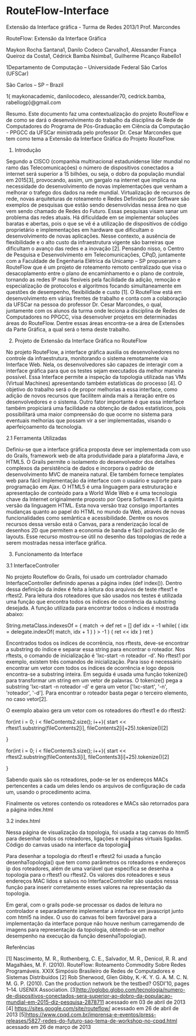 RouteFlow-Interface
===================

Extensão da Interface gráfica - Turma de Redes 2013/1 Prof. Marcondes


RouteFlow: Extensão da Interface Gráfica

Maykon Rocha Santana1, Danilo Codeco Carvalho1, Alessander França Queiroz da Costa1, Cédrick Bamba Nsimba1, Guilherme Picanço Rabello1

1Departamento de Computação – Universidade Federal São Carlos (UFSCar)

São Carlos – SP – Brazil

1{ maykonacademic, danilocodeco, alessander70, cedrick.bamba, rabellogp}@gmail.com

Resumo. Este documento faz uma contextualização do projeto RouteFlow e de como se dará o desenvolvimento do trabalho da disciplina de Rede de Computadores do Programa de Pós-Graduação em Ciência da Computação - PPGCC da UFSCar ministrada pelo professor Dr. Cesar Marcondes que tem como tema a Extensão da Interface Gráfica do Projeto RouteFlow.

1. Introdução

Segundo a CISCO (companhia multinacional estadunidense líder mundial no ramo das Telecomunicações) o número de dispositivos conectados a internet será superior a 15 bilhões, ou seja, o dobro da população mundial em 2015[3], provocando, assim, um gargalo na internet que implica na necessidade do desenvolvimento de novas implementações que venham a melhorar o trafego dos dados na rede mundial.
          Virtualização de recursos de rede, novas arquiteturas de roteamento e Redes Definidas por Software são exemplos de pesquisas que estão sendo desenvolvidas nessa área no que vem sendo chamado de Redes do Futuro.
        	 Essas pesquisas visam sanar um problema das redes atuais. Há dificuldade em se implementar soluções baratas e abertas, pois o que se vê é a utilização de dispositivos de código proprietário e implementações em hardware que dificultam o desenvolvimento de novas aplicações. Nesse contexto, a ausência de flexibilidade e o alto custo da infraestrutura vigente são barreiras que dificultam o avanço das redes e a inovação [2].
        	Pensando nisso, o Centro de Pesquisa e Desenvolvimento em Telecomunicações, CPqD, juntamente com a Faculdade de Engenharia Elétrica da Unicamp – SP propuseram o RouteFlow que é um projeto de roteamento remoto centralizado que visa o desacoplamento entre o plano de encaminhamento e o plano de controle, tornando as redes IP mais flexíveis pela facilidade da adição, remoção e especialização de protocolos e algoritmos focando simultaneamente em questões de desempenho, flexibilidade e custo [1].
        	O RouteFlow está em desenvolvimento em várias frentes de trabalho e conta com a colaboração da UFSCar na pessoa do professor Dr. Cesar Marcondes, o qual, juntamente com os alunos da turma onde leciona a disciplina de Redes de Computadores no PPGCC, visa desenvolver projetos em determinadas áreas do RouteFlow. Dentre essas áreas encontra-se a área de Extensões da Parte Gráfica, a qual será o tema deste trabalho.

2. Projeto de Extensão da Interface Gráfica no RouteFlow

No projeto RouteFlow, a interface gráfica auxilia os desenvolvedores no controle da infraestrutura, monitorando o sistema remotamente via Interface Web. Nela, os desenvolvedores são capazes de interagir com a interface gráfica para que os testes sejam executados da melhor maneira possível. Essa Interface permite a inspeção da topologia utilizada nas VMs (Virtual Machines) apresentando também estatísticas do processo [4].
        	O objetivo do trabalho será o de propor melhorias a essa interface, como adição de novos recursos que facilitem ainda mais a iteração entre os desenvolvedores e o sistema. Outro fator importante é que essa interface também propiciará uma facilidade na obtenção de dados estatísticos, pois possibilitará uma maior compreensão do que ocorre no sistema para eventuais melhorias que possam vir a ser implementadas, visando o aperfeiçoamento da tecnologia.
	
2.1 Ferramenta Utilizadas

Definiu-se que a interface gráfica proposta deve ser implementada com uso do Grails, framework web de alta produtividade para a plataforma Java, e HTML5.
O Grails permite o isolamento do desenvolvedor dos detalhes complexos da persistência de dados e incorpora o padrão de desenvolvimento MVC de maneira natural. Ele também fornece templates web para fácil implementação da interface com o usuário e suporte para programação em Ajax.
O HTML5 é uma linguagem para estruturação e apresentação de conteúdo para a World Wide Web e é uma tecnologia chave da Internet originalmente proposto por Opera Software.1 É a quinta versão da linguagem HTML. Esta nova versão traz consigo importantes mudanças quanto ao papel do HTML no mundo da Web, através de novas funcionalidades como semântica e acessibilidade. Dentre os novos recursos dessa versão está o Canvas, para a renderização local de desenhos 2D que permitem a economia de banda e fácil padronização de layouts. Esse recurso mostrou-se útil no desenho das topologias de rede a serem mostradas nessa interface gráfica.


3. Funcionamento da Interface

3.1 InterfaceController

No projeto Routeflow do Grails, foi usado um controlador chamado InterfaceController definindo apenas a página index (def index()). Dentro dessa definição da index é feita a leitura dos arquivos de teste rftest1 e rftest2. Para leitura dos roteadores que são usados nos testes é utilizada uma função que encontra todos os índices de ocorrência da substring desejada. A função utilizada para encontrar todos o índices é mostrada abaixo:

String.metaClass.indexesOf = { match ->
			def ret = []
			def idx = -1
			while( ( idx = delegate.indexOf( match, idx + 1 ) ) > -1 ) {
			  ret << idx
			}
			ret
		  }
		  
Encontrados todos os índices de ocorrência, nos rftests, deve-se encontrar a substring do índice e separar essa string para encontrar o roteador. Nos rftests, o comando de inicialização é 'lxc-start -n roteador -d'. No rftest1 por exemplo, existem três comandos de inicialização. Para isso é necessário encontrar um vetor com todos os índices de ocorrência e logo depois encontra-se a substring inteira. Em seguida é usada uma função tokenize() para transformar um string em um vetor de palavras. O tokenize() pega a substring 'lxc-start -n roteador -d' e gera um vetor ['lxc-start', '-n', 'roteador', '-d']. Para encontrar o roteador basta pegar o terceiro elemento, no caso vetor[2].

O exemplo abaixo gera um vetor com os roteadores do rftest1 e do rftest2:

for(int i = 0; i < fileContents2.size(); i++){
	start << rftest1.substring(fileContents2[i], fileContents2[i]+25).tokenize()[2]

}

for(int i = 0; i < fileContents3.size(); i++){
	start << rftest2.substring(fileContents3[i], fileContents3[i]+25).tokenize()[2]

}

Sabendo quais são os roteadores, pode-se ler os endereços MACs pertencentes a cada um deles lendo os arquivos de configuração de cada um, usando o procedimento acima.

Finalmente os vetores contendo os roteadores e MACs são retornados para a página index.html

3.2 index.html

Nessa página de visualização da topologia, foi usada a tag canvas do html5 para desenhar todos os roteadores, ligações e máquinas virtuais ligadas. 
Código do canvas usado na interface da topologia:
<canvas id="myCanvas" width="1050" height="1000" 
		style="border:1px solid #000000;">
		
Para desenhar a topologia do rftest1 e rftest2 foi usada a função desenhaTopologia() que tem como parâmetros os roteadores e endereços ip dos roteadores, além de uma variável que especifica se desenha a topologia para o rftest1 ou rftest2. Os valores dos roteadores e seus endereços MAC lidos e salvos no InterfaceController são usados nessa função para inserir corretamente esses valores na representação da topologia. 

Em geral, com o grails pode-se processar os dados de leitura no controlador e separadamente implementar a interface em javascript junto com html5 na index. O uso do canvas foi bem favorável para a implementação da interface porque não houve nenhum carregamendo de imagens para representação da topologia, obtendo-se um melhor desempenho na execução da função desenhaTopologia().

Referências

[1] Nascimento, M. R., Rothenberg, C. E., Salvador, M. R., Denicol, R. R. and Magalhães, M. F. (2010). RouteFlow: Roteamento Commodity Sobre Redes Programáveis. XXIX Simpósio Brasileiro de Redes de Computadores e Sistemas Distribuídos
[2] Rob Sherwood, Glen Gibby, K.-K. Y. G. A. M. C. N. M. G. P. (2010). Can the production network be the testbed? OSDI’10, pages 1–14. USENIX Association.
[3]http://oglobo.globo.com/tecnologia/numero-de-dispositivos-conectados-sera-superior-ao-dobro-da-populacao-mundial-em-2015-diz-pesquisa-2878711 acessado em 03 de abril de 2013
[4] https://sites.google.com/site/routeflow/ acessado em 26 de abril de 2013
[5]https://www.cpqd.com.br/imprensa-e-eventos/press-releases/5827-redes-do-futuro-sao-tema-de-workshop-no-cpqd.html acessado em 26 de março de 2013
